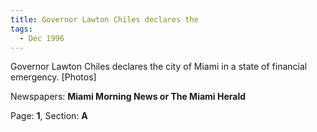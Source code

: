 ```yaml
---  
title: Governor Lawton Chiles declares the  
tags:  
  - Dec 1996  
---  
```

  
Governor Lawton Chiles declares the city of Miami in a state of financial emergency. [Photos]  
  
Newspapers: **Miami Morning News or The Miami Herald**  
  
Page: **1**, Section: **A** 

